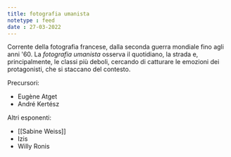```yaml
---
title: fotografia umanista
notetype : feed
date : 27-03-2022
---
```


Corrente della fotografia francese, dalla seconda guerra mondiale fino agli anni '60.
La _fotografia umanista_ osserva il quotidiano, la strada e, principalmente, le classi più deboli, cercando di catturare le emozioni dei protagonisti, che si staccano del contesto.

Precursori:
- Eugène Atget
- André Kertész

Altri esponenti:
- [[Sabine Weiss]]
- Izis
- Willy Ronis

